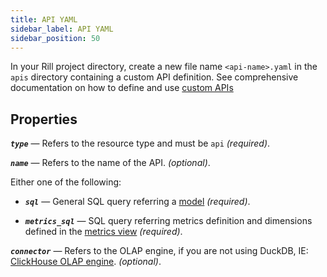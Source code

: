 ```yaml
---
title: API YAML
sidebar_label: API YAML
sidebar_position: 50
---
```


In your Rill project directory, create a new file name `<api-name>.yaml` in the `apis` directory containing a custom API definition.
See comprehensive documentation on how to define and use [custom APIs](/integrate/custom-apis/index.md)

## Properties

_**`type`**_ — Refers to the resource type and must be `api` _(required)_.

_**`name`**_ — Refers to the name of the API. _(optional)_.


Either one of the following:

- _**`sql`**_ — General SQL query referring a [model](/build/models/models.md) _(required)_.

- _**`metrics_sql`**_ — SQL query referring metrics definition and dimensions defined in the [metrics view](/build/dashboards/dashboards.md) _(required)_.

_**`connector`**_ — Refers to the OLAP engine, if you are not using DuckDB, IE: [ClickHouse OLAP engine](../olap-engines/multiple-olap.md). _(optional)_.
